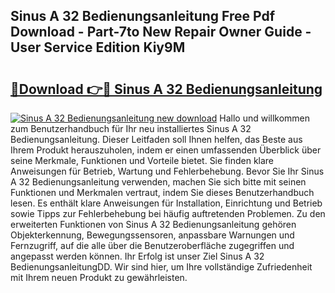 ## Sinus A 32 Bedienungsanleitung Free Pdf Download - Part-7to New Repair Owner Guide - User Service Edition Kiy9M

# <h2><a href="http://df07dg.blite.top/?on=Sinus+A+32+Bedienungsanleitung">🔗Download 👉🔴 Sinus A 32 Bedienungsanleitung</a></h2>

[![Sinus A 32 Bedienungsanleitung new download](https://i.imgur.com/lujVjoI.png)](http://df07dg.blite.top/?on=Sinus+A+32+Bedienungsanleitung)
Hallo und willkommen zum Benutzerhandbuch für Ihr neu installiertes Sinus A 32 Bedienungsanleitung. Dieser Leitfaden soll Ihnen helfen, das Beste aus Ihrem Produkt herauszuholen, indem er einen umfassenden Überblick über seine Merkmale, Funktionen und Vorteile bietet. Sie finden klare Anweisungen für Betrieb, Wartung und Fehlerbehebung. Bevor Sie Ihr Sinus A 32 Bedienungsanleitung verwenden, machen Sie sich bitte mit seinen Funktionen und Merkmalen vertraut, indem Sie dieses Benutzerhandbuch lesen. Es enthält klare Anweisungen für Installation, Einrichtung und Betrieb sowie Tipps zur Fehlerbehebung bei häufig auftretenden Problemen. Zu den erweiterten Funktionen von Sinus A 32 Bedienungsanleitung gehören Objekterkennung, Bewegungssensoren, anpassbare Warnungen und Fernzugriff, auf die alle über die Benutzeroberfläche zugegriffen und angepasst werden können. Ihr Erfolg ist unser Ziel Sinus A 32 BedienungsanleitungDD. Wir sind hier, um Ihre vollständige Zufriedenheit mit Ihrem neuen Produkt zu gewährleisten.
